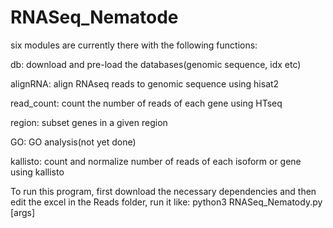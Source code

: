 # RNASeq_Nematode

six modules are currently there with the following functions:

db: download and pre-load the databases(genomic sequence, idx etc)

alignRNA: align RNAseq reads to genomic sequence using hisat2

read_count: count the number of reads of each gene using HTseq

region: subset genes in a given region

GO: GO analysis(not yet done)

kallisto: count and normalize number of reads of each isoform or gene using kallisto

To run this program, first download the necessary dependencies and then edit the excel in the Reads folder,
run it like:
python3 RNASeq_Nematody.py <module> [args]
